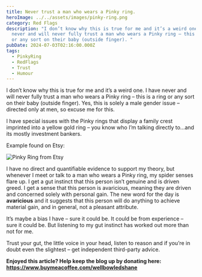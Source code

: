 ```yaml
---
title: Never trust a man who wears a Pinky ring.
heroImage: ../../assets/images/pinky-ring.png
category: Red Flags
description: "I don’t know why this is true for me and it’s a weird one. I have
  never and will never fully trust a man who wears a Pinky ring – this is a ring
  or any sort on their baby (outside finger). "
pubDate: 2024-07-03T02:16:00.000Z
tags:
  - PinkyRing
  - RedFlags
  - Trust
  - Humour
---
```

I don’t know why this is true for me and it’s a weird one. I have never and will never fully trust a man who wears a Pinky ring – this is a ring or any sort on their baby (outside finger). Yes, this is solely a male gender issue – directed only at men, so excuse me for this. 

I have special issues with the Pinky rings that display a family crest imprinted into a yellow gold ring – you know who I’m talking directly to…and its mostly investment bankers.

Example found on Etsy:

![Pinky Ring from Etsy](../../assets/images/pinky-ring-etsy.avif "Pinky Ring")

I have no direct and quantifiable evidence to support my theory, but whenever I meet or talk to a man who wears a Pinky ring, my spider senses flare up. I get a gut instinct that this person isn’t genuine and is driven greed. I get a sense that this person is avaricious, meaning they are driven and concerned solely with personal gain. The new word for the day is **avaricious** and it suggests that this person will do anything to achieve material gain, and in general, not a pleasant attribute. 

It’s maybe a bias I have – sure it could be. It could be from experience – sure it could be. But listening to my gut instinct has worked out more than not for me. 

Trust your gut, the little voice in your head, listen to reason and if you’re in doubt even the slightest – get independent third-party advice.



**Enjoyed this article? Help keep the blog up by donating here: https://www.buymeacoffee.com/wellbowledshane**
